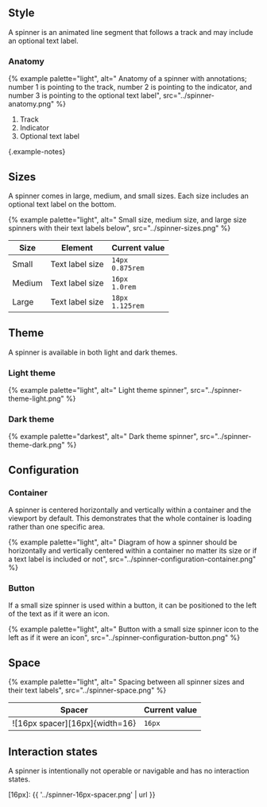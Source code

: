 

## Style

A spinner is an animated line segment that follows a track and may include an 
optional text label.

### Anatomy
{% example palette="light",
          alt=" Anatomy of a spinner with annotations; number 1 is pointing to the track, number 2 is pointing to the indicator, and number 3 is pointing to the optional text label",
          src="../spinner-anatomy.png" %}

1) Track
2) Indicator
3) Optional text label

{.example-notes}



## Sizes

A spinner comes in large, medium, and small sizes. Each size includes an 
optional text label on the bottom.

{% example palette="light",
          alt=" Small size, medium size, and large size spinners with their text labels below",
          src="../spinner-sizes.png" %}

| Size   | Element         | Current value        |
| ------ | --------------- | -------------------- |
| Small  | Text label size | `14px`<br>`0.875rem` |
| Medium | Text label size | `16px`<br>`1.0rem`   |
| Large  | Text label size | `18px`<br>`1.125rem` |



## Theme

A spinner is available in both light and dark themes.

### Light theme

{% example palette="light",
          alt=" Light theme spinner",
          src="../spinner-theme-light.png" %}

### Dark theme

{% example palette="darkest",
          alt=" Dark theme spinner",
          src="../spinner-theme-dark.png" %}



## Configuration
### Container

A spinner is centered horizontally and vertically within a container and the 
viewport by default. This demonstrates that the whole container is loading 
rather than one specific area.

{% example palette="light",
          alt=" Diagram of how a spinner should be horizontally and vertically centered within a container no matter its size or if a text label is included or not",
          src="../spinner-configuration-container.png" %}

### Button

If a small size spinner is used within a button, it can be positioned to the 
left of the text as if it were an icon.

{% example palette="light",
          alt=" Button with a small size spinner icon to the left as if it were an icon",
          src="../spinner-configuration-button.png" %}

## Space

{% example palette="light",
          alt=" Spacing between all spinner sizes and their text labels",
          src="../spinner-space.png" %}

| Spacer                         | Current value |
| ------------------------------ | ------------- |
| ![16px spacer][16px]{width=16} | `16px`        |


## Interaction states

A spinner is intentionally not operable or navigable and has no interaction 
states.

[16px]: {{ '../spinner-16px-spacer.png' | url }}
